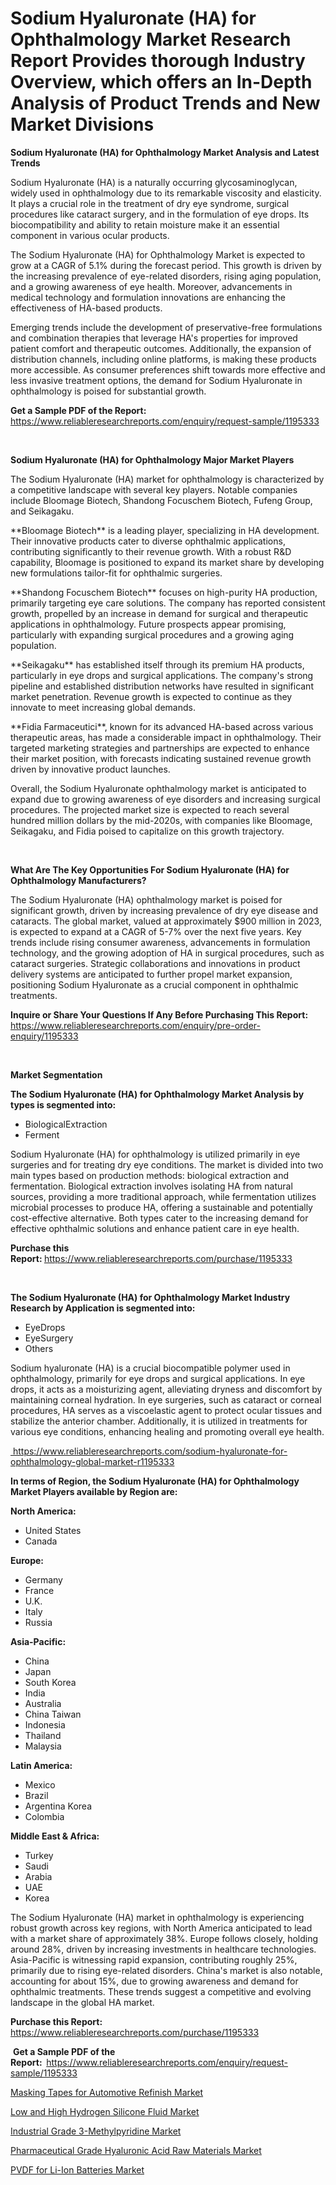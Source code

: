 <p><h1>Sodium Hyaluronate (HA) for Ophthalmology Market Research Report Provides thorough Industry Overview, which offers an In-Depth Analysis of Product Trends and New Market Divisions</h1></p><p><strong>Sodium Hyaluronate (HA) for Ophthalmology Market Analysis and Latest Trends</strong></p>
<p><p>Sodium Hyaluronate (HA) is a naturally occurring glycosaminoglycan, widely used in ophthalmology due to its remarkable viscosity and elasticity. It plays a crucial role in the treatment of dry eye syndrome, surgical procedures like cataract surgery, and in the formulation of eye drops. Its biocompatibility and ability to retain moisture make it an essential component in various ocular products.</p><p>The Sodium Hyaluronate (HA) for Ophthalmology Market is expected to grow at a CAGR of 5.1% during the forecast period. This growth is driven by the increasing prevalence of eye-related disorders, rising aging population, and a growing awareness of eye health. Moreover, advancements in medical technology and formulation innovations are enhancing the effectiveness of HA-based products. </p><p>Emerging trends include the development of preservative-free formulations and combination therapies that leverage HA's properties for improved patient comfort and therapeutic outcomes. Additionally, the expansion of distribution channels, including online platforms, is making these products more accessible. As consumer preferences shift towards more effective and less invasive treatment options, the demand for Sodium Hyaluronate in ophthalmology is poised for substantial growth.</p></p>
<p><strong>Get a Sample PDF of the Report:&nbsp;</strong> <a href="https://www.reliableresearchreports.com/enquiry/request-sample/1195333?utm_campaign=32&utm_medium=2&utm_source=Github&utm_content=ia&utm_term=22032025&utm_id=sodium-hyaluronate-ha-for-ophthalmology">https://www.reliableresearchreports.com/enquiry/request-sample/1195333</a></p>
<p>&nbsp;</p>
<p><strong>Sodium Hyaluronate (HA) for Ophthalmology Major Market Players</strong></p>
<p><p>The Sodium Hyaluronate (HA) market for ophthalmology is characterized by a competitive landscape with several key players. Notable companies include Bloomage Biotech, Shandong Focuschem Biotech, Fufeng Group, and Seikagaku. </p><p>**Bloomage Biotech** is a leading player, specializing in HA development. Their innovative products cater to diverse ophthalmic applications, contributing significantly to their revenue growth. With a robust R&D capability, Bloomage is positioned to expand its market share by developing new formulations tailor-fit for ophthalmic surgeries.</p><p>**Shandong Focuschem Biotech** focuses on high-purity HA production, primarily targeting eye care solutions. The company has reported consistent growth, propelled by an increase in demand for surgical and therapeutic applications in ophthalmology. Future prospects appear promising, particularly with expanding surgical procedures and a growing aging population.</p><p>**Seikagaku** has established itself through its premium HA products, particularly in eye drops and surgical applications. The company's strong pipeline and established distribution networks have resulted in significant market penetration. Revenue growth is expected to continue as they innovate to meet increasing global demands.</p><p>**Fidia Farmaceutici**, known for its advanced HA-based across various therapeutic areas, has made a considerable impact in ophthalmology. Their targeted marketing strategies and partnerships are expected to enhance their market position, with forecasts indicating sustained revenue growth driven by innovative product launches.</p><p>Overall, the Sodium Hyaluronate ophthalmology market is anticipated to expand due to growing awareness of eye disorders and increasing surgical procedures. The projected market size is expected to reach several hundred million dollars by the mid-2020s, with companies like Bloomage, Seikagaku, and Fidia poised to capitalize on this growth trajectory.</p></p>
<p>&nbsp;</p>
<p><strong>What Are The Key Opportunities For Sodium Hyaluronate (HA) for Ophthalmology Manufacturers?</strong></p>
<p><p>The Sodium Hyaluronate (HA) ophthalmology market is poised for significant growth, driven by increasing prevalence of dry eye disease and cataracts. The global market, valued at approximately $900 million in 2023, is expected to expand at a CAGR of 5-7% over the next five years. Key trends include rising consumer awareness, advancements in formulation technology, and the growing adoption of HA in surgical procedures, such as cataract surgeries. Strategic collaborations and innovations in product delivery systems are anticipated to further propel market expansion, positioning Sodium Hyaluronate as a crucial component in ophthalmic treatments.</p></p>
<p><strong>Inquire or Share Your Questions If Any Before Purchasing This Report:</strong> <a href="https://www.reliableresearchreports.com/enquiry/pre-order-enquiry/1195333?utm_campaign=32&utm_medium=2&utm_source=Github&utm_content=ia&utm_term=22032025&utm_id=sodium-hyaluronate-ha-for-ophthalmology">https://www.reliableresearchreports.com/enquiry/pre-order-enquiry/1195333</a></p>
<p>&nbsp;</p>
<p><strong>Market Segmentation</strong></p>
<p><strong>The Sodium Hyaluronate (HA) for Ophthalmology Market Analysis by types is segmented into:</strong></p>
<p><ul><li>BiologicalExtraction</li><li>Ferment</li></ul></p>
<p><p>Sodium Hyaluronate (HA) for ophthalmology is utilized primarily in eye surgeries and for treating dry eye conditions. The market is divided into two main types based on production methods: biological extraction and fermentation. Biological extraction involves isolating HA from natural sources, providing a more traditional approach, while fermentation utilizes microbial processes to produce HA, offering a sustainable and potentially cost-effective alternative. Both types cater to the increasing demand for effective ophthalmic solutions and enhance patient care in eye health.</p></p>
<p><strong>Purchase this Report:&nbsp;</strong><a href="https://www.reliableresearchreports.com/purchase/1195333?utm_campaign=32&utm_medium=2&utm_source=Github&utm_content=ia&utm_term=22032025&utm_id=sodium-hyaluronate-ha-for-ophthalmology">https://www.reliableresearchreports.com/purchase/1195333</a></p>
<p>&nbsp;</p>
<p><strong>The Sodium Hyaluronate (HA) for Ophthalmology Market Industry Research by Application is segmented into:</strong></p>
<p><ul><li>EyeDrops</li><li>EyeSurgery</li><li>Others</li></ul></p>
<p><p>Sodium hyaluronate (HA) is a crucial biocompatible polymer used in ophthalmology, primarily for eye drops and surgical applications. In eye drops, it acts as a moisturizing agent, alleviating dryness and discomfort by maintaining corneal hydration. In eye surgeries, such as cataract or corneal procedures, HA serves as a viscoelastic agent to protect ocular tissues and stabilize the anterior chamber. Additionally, it is utilized in treatments for various eye conditions, enhancing healing and promoting overall eye health.</p></p>
<p><a href="https://www.reliableresearchreports.com/sodium-hyaluronate-for-ophthalmology-global-market-r1195333?utm_campaign=32&utm_medium=2&utm_source=Github&utm_content=ia&utm_term=22032025&utm_id=sodium-hyaluronate-ha-for-ophthalmology">&nbsp;https://www.reliableresearchreports.com/sodium-hyaluronate-for-ophthalmology-global-market-r1195333</a></p>
<p><strong>In terms of Region, the Sodium Hyaluronate (HA) for Ophthalmology Market Players available by Region are:</strong></p>
<p>
    <p> <strong> North America: </strong>
        <ul>
            <li>United States</li>
            <li>Canada</li>
        </ul>
        </p> 
    <p> <strong> Europe: </strong>
        <ul>
            <li>Germany</li>
            <li>France</li>
            <li>U.K.</li>
            <li>Italy</li>
            <li>Russia</li>
        </ul>
        </p> 
    <p> <strong> Asia-Pacific: </strong>
        <ul>
            <li>China</li>
            <li>Japan</li>
            <li>South Korea</li>
            <li>India</li>
            <li>Australia</li>
            <li>China Taiwan</li>
            <li>Indonesia</li>
            <li>Thailand</li>
            <li>Malaysia</li>
        </ul>
        </p> 
    <p> <strong> Latin America: </strong>
        <ul>
            <li>Mexico</li>
            <li>Brazil</li>
            <li>Argentina Korea</li>
            <li>Colombia</li>
        </ul>
        </p> 
    <p> <strong> Middle East & Africa: </strong>
        <ul>
            <li>Turkey</li>
            <li>Saudi</li>
            <li>Arabia</li>
            <li>UAE</li>
            <li>Korea</li>
        </ul>
    </p>
    </p>
<p><p>The Sodium Hyaluronate (HA) market in ophthalmology is experiencing robust growth across key regions, with North America anticipated to lead with a market share of approximately 38%. Europe follows closely, holding around 28%, driven by increasing investments in healthcare technologies. Asia-Pacific is witnessing rapid expansion, contributing roughly 25%, primarily due to rising eye-related disorders. China's market is also notable, accounting for about 15%, due to growing awareness and demand for ophthalmic treatments. These trends suggest a competitive and evolving landscape in the global HA market.</p></p>
<p><strong>Purchase this Report: </strong><a href="https://www.reliableresearchreports.com/purchase/1195333?utm_campaign=32&utm_medium=2&utm_source=Github&utm_content=ia&utm_term=22032025&utm_id=sodium-hyaluronate-ha-for-ophthalmology">https://www.reliableresearchreports.com/purchase/1195333</a></p>
<p>&nbsp;<strong>Get a Sample PDF of the Report:&nbsp;&nbsp;</strong><a href="https://www.reliableresearchreports.com/enquiry/request-sample/1195333?utm_campaign=32&utm_medium=2&utm_source=Github&utm_content=ia&utm_term=22032025&utm_id=sodium-hyaluronate-ha-for-ophthalmology">https://www.reliableresearchreports.com/enquiry/request-sample/1195333</a></p>
<p><strong></strong></p>
<p><p><a href="https://github.com/pockettifere14/Market-Research-Report-List-1/blob/main/masking-tapes-for-automotive-refinish-market.md?utm_campaign=32&utm_medium=2&utm_source=Github&utm_content=ia&utm_term=22032025&utm_id=sodium-hyaluronate-ha-for-ophthalmology">Masking Tapes for Automotive Refinish Market</a></p><p><a href="https://github.com/billejuman43/Market-Research-Report-List-1/blob/main/low-and-high-hydrogen-silicone-fluid-market.md?utm_campaign=32&utm_medium=2&utm_source=Github&utm_content=ia&utm_term=22032025&utm_id=sodium-hyaluronate-ha-for-ophthalmology">Low and High Hydrogen Silicone Fluid Market</a></p><p><a href="https://github.com/shroffuhpa/Market-Research-Report-List-1/blob/main/industrial-grade-3-methylpyridine-market.md?utm_campaign=32&utm_medium=2&utm_source=Github&utm_content=ia&utm_term=22032025&utm_id=sodium-hyaluronate-ha-for-ophthalmology">Industrial Grade 3-Methylpyridine Market</a></p><p><a href="https://github.com/dafertsuria/Market-Research-Report-List-1/blob/main/pharmaceutical-grade-hyaluronic-acid-raw-materials-market.md?utm_campaign=32&utm_medium=2&utm_source=Github&utm_content=ia&utm_term=22032025&utm_id=sodium-hyaluronate-ha-for-ophthalmology">Pharmaceutical Grade Hyaluronic Acid Raw Materials Market</a></p><p><a href="https://github.com/reeseberro3j/Market-Research-Report-List-1/blob/main/pvdf-for-li-ion-batteries-market.md?utm_campaign=32&utm_medium=2&utm_source=Github&utm_content=ia&utm_term=22032025&utm_id=sodium-hyaluronate-ha-for-ophthalmology">PVDF for Li-Ion Batteries Market</a></p></p>
